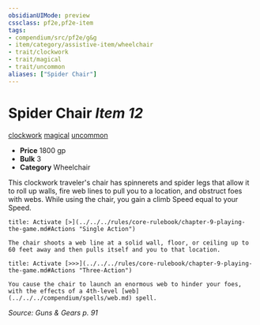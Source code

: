 ```yaml
---
obsidianUIMode: preview
cssclass: pf2e,pf2e-item
tags:
- compendium/src/pf2e/g&g
- item/category/assistive-item/wheelchair
- trait/clockwork
- trait/magical
- trait/uncommon
aliases: ["Spider Chair"]
---
```

# Spider Chair *Item 12*  
[clockwork](../../../rules/traits/clockwork-g-g.md)  [magical](../../../rules/traits/magical.md)  [uncommon](../../../rules/traits/uncommon.md)  

- **Price** 1800 gp
- **Bulk** 3
- **Category** Wheelchair

This clockwork traveler's chair has spinnerets and spider legs that allow it to roll up walls, fire web lines to pull you to a location, and obstruct foes with webs. While using the chair, you gain a climb Speed equal to your Speed.

```ad-embed-ability
title: Activate [>](../../../rules/core-rulebook/chapter-9-playing-the-game.md#Actions "Single Action")

The chair shoots a web line at a solid wall, floor, or ceiling up to 60 feet away and then pulls itself and you to that location.
```

```ad-embed-ability
title: Activate [>>>](../../../rules/core-rulebook/chapter-9-playing-the-game.md#Actions "Three-Action")

You cause the chair to launch an enormous web to hinder your foes, with the effects of a 4th-level [web](../../../compendium/spells/web.md) spell.
```

*Source: Guns & Gears p. 91*
